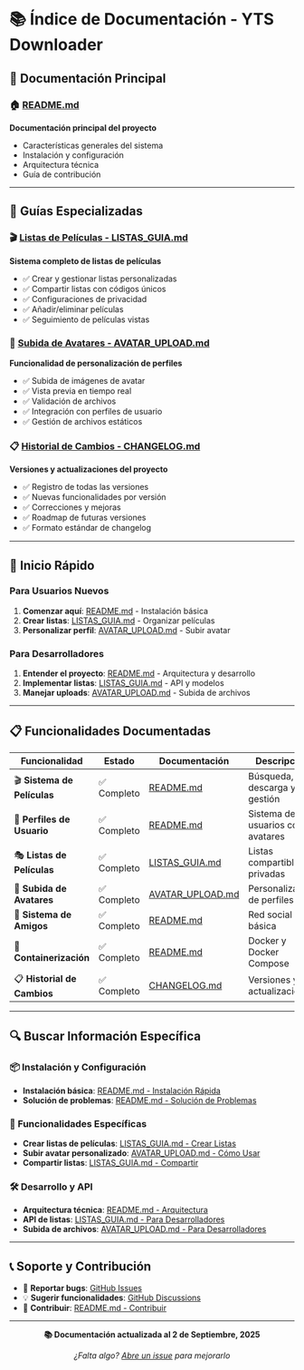 # 📚 Índice de Documentación - YTS Downloader

## 📖 Documentación Principal

### 🏠 [README.md](./README.md)
**Documentación principal del proyecto**
- Características generales del sistema
- Instalación y configuración
- Arquitectura técnica
- Guía de contribución

---

## 🎯 Guías Especializadas

### 🎬 [Listas de Películas - LISTAS_GUIA.md](./LISTAS_GUIA.md)
**Sistema completo de listas de películas**
- ✅ Crear y gestionar listas personalizadas
- ✅ Compartir listas con códigos únicos
- ✅ Configuraciones de privacidad
- ✅ Añadir/eliminar películas
- ✅ Seguimiento de películas vistas

### 📸 [Subida de Avatares - AVATAR_UPLOAD.md](./AVATAR_UPLOAD.md)
**Funcionalidad de personalización de perfiles**
- ✅ Subida de imágenes de avatar
- ✅ Vista previa en tiempo real
- ✅ Validación de archivos
- ✅ Integración con perfiles de usuario
- ✅ Gestión de archivos estáticos

### 📋 [Historial de Cambios - CHANGELOG.md](./CHANGELOG.md)
**Versiones y actualizaciones del proyecto**
- ✅ Registro de todas las versiones
- ✅ Nuevas funcionalidades por versión
- ✅ Correcciones y mejoras
- ✅ Roadmap de futuras versiones
- ✅ Formato estándar de changelog

---

## 🚀 Inicio Rápido

### Para Usuarios Nuevos
1. **Comenzar aquí**: [README.md](./README.md) - Instalación básica
2. **Crear listas**: [LISTAS_GUIA.md](./LISTAS_GUIA.md) - Organizar películas
3. **Personalizar perfil**: [AVATAR_UPLOAD.md](./AVATAR_UPLOAD.md) - Subir avatar

### Para Desarrolladores
1. **Entender el proyecto**: [README.md](./README.md) - Arquitectura y desarrollo
2. **Implementar listas**: [LISTAS_GUIA.md](./LISTAS_GUIA.md) - API y modelos
3. **Manejar uploads**: [AVATAR_UPLOAD.md](./AVATAR_UPLOAD.md) - Subida de archivos

---

## 📋 Funcionalidades Documentadas

| Funcionalidad | Estado | Documentación | Descripción |
|---------------|--------|---------------|-------------|
| 🎬 **Sistema de Películas** | ✅ Completo | [README.md](./README.md) | Búsqueda, descarga y gestión |
| 👤 **Perfiles de Usuario** | ✅ Completo | [README.md](./README.md) | Sistema de usuarios con avatares |
| 🎭 **Listas de Películas** | ✅ Completo | [LISTAS_GUIA.md](./LISTAS_GUIA.md) | Listas compartibles y privadas |
| 📸 **Subida de Avatares** | ✅ Completo | [AVATAR_UPLOAD.md](./AVATAR_UPLOAD.md) | Personalización de perfiles |
| 👥 **Sistema de Amigos** | ✅ Completo | [README.md](./README.md) | Red social básica |
| 🐳 **Containerización** | ✅ Completo | [README.md](./README.md) | Docker y Docker Compose |
| 📋 **Historial de Cambios** | ✅ Completo | [CHANGELOG.md](./CHANGELOG.md) | Versiones y actualizaciones |

---

## 🔍 Buscar Información Específica

### 📦 Instalación y Configuración
- **Instalación básica**: [README.md - Instalación Rápida](./README.md#-instalación-rápida)
- **Solución de problemas**: [README.md - Solución de Problemas](./README.md#-solución-de-problemas)

### 🎯 Funcionalidades Específicas
- **Crear listas de películas**: [LISTAS_GUIA.md - Crear Listas](./LISTAS_GUIA.md#-crear-nueva-lista)
- **Subir avatar personalizado**: [AVATAR_UPLOAD.md - Cómo Usar](./AVATAR_UPLOAD.md#-cómo-usar)
- **Compartir listas**: [LISTAS_GUIA.md - Compartir](./LISTAS_GUIA.md#-compartir-listas)

### 🛠️ Desarrollo y API
- **Arquitectura técnica**: [README.md - Arquitectura](./README.md#️-arquitectura-técnica)
- **API de listas**: [LISTAS_GUIA.md - Para Desarrolladores](./LISTAS_GUIA.md#-para-desarrolladores)
- **Subida de archivos**: [AVATAR_UPLOAD.md - Para Desarrolladores](./AVATAR_UPLOAD.md#-para-desarrolladores)

---

## 📞 Soporte y Contribución

- 🐛 **Reportar bugs**: [GitHub Issues](https://github.com/Raulaxxo/yts-downloader/issues)
- 💡 **Sugerir funcionalidades**: [GitHub Discussions](https://github.com/Raulaxxo/yts-downloader/discussions)
- 🤝 **Contribuir**: [README.md - Contribuir](./README.md#-contribuir)

---

<div align="center">

**📚 Documentación actualizada al 2 de Septiembre, 2025**

*¿Falta algo? [Abre un issue](https://github.com/Raulaxxo/yts-downloader/issues) para mejorarlo*

</div>

